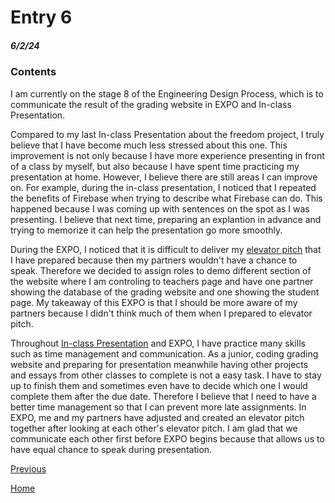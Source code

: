 # Entry 6
##### 6/2/24

### Contents

I am currently on the stage 8 of the Engineering Design Process, which is to communicate the result of the grading website in EXPO and In-class Presentation.

Compared to my last In-class Presentation about the freedom project, I truly believe that I have become much less stressed about this one. This improvement is not only because I have more experience presenting in front of a class by myself, but also because I have spent time practicing my presentation at home. However, I believe there are still areas I can improve on. For example, during the in-class presentation, I noticed that I repeated the benefits of Firebase when trying to describe what Firebase can do. This happened because I was coming up with sentences on the spot as I was presenting. I believe that next time, preparing an explantion in advance and trying to memorize it can help the presentation go more smoothly.

During the EXPO, I noticed that it is difficult to deliver my [elevator pitch](https://docs.google.com/document/d/19z769_mWgQ0U6uTKcJHUtl26YjSslUzbOPHizYspI68/edit#heading=h.i2r9vdne8gdz) that I have prepared because then my partners wouldn't have a chance to speak. Therefore we decided to assign roles to demo different section of the website where I am controling to teachers page and have one partner showing the database of the grading website and one showing the student page. My takeaway of this EXPO is that I should be more aware of my partners because I didn't think much of them when I prepared to elevator pitch.

Throughout [In-class Presentation](https://docs.google.com/presentation/d/1iDwtYyNoZOTWqBq0-eZfyW1XwlIfCvrQiYxQs7fg9p0/edit#slide=id.p) and EXPO, I have practice many skills such as time management and communication. As a junior, coding grading website and preparing for presentation meanwhile having other projects and essays from other classes to complete is not a easy task. I have to stay up to finish them and sometimes even have to decide which one I would complete them after the due date. Therefore I believe that I need to have a better time management so that I can prevent more late assignments. In EXPO, me and my partners have adjusted and created an elevator pitch together after looking at each other's elevator pitch. I am glad that we communicate each other first before EXPO begins because that allows us to have equal chance to speak during presentation.

[Previous](entry05.md)

[Home](../README.md)
